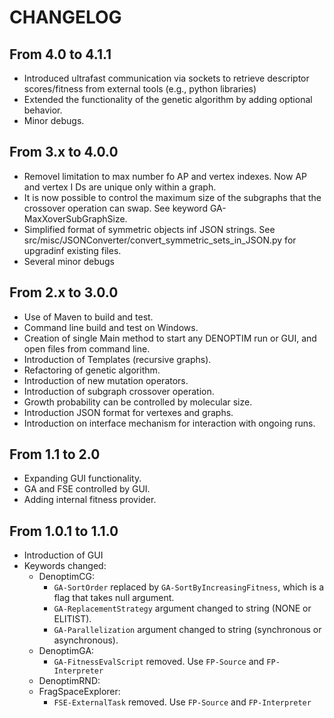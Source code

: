 # CHANGELOG

## From 4.0 to 4.1.1
* Introduced ultrafast communication via sockets to retrieve descriptor scores/fitness from external tools (e.g., python libraries)
* Extended the functionality of the genetic algorithm by adding optional behavior.
* Minor debugs.

## From 3.x to 4.0.0
* Removel limitation to max number fo AP and vertex indexes. Now AP and vertex I
Ds are unique only within a graph.
* It is now possible to control the maximum size of the subgraphs that the crossover operation can swap. See keyword GA-MaxXoverSubGraphSize.
* Simplified format of symmetric objects inf JSON strings. See src/misc/JSONConverter/convert\_symmetric\_sets\_in\_JSON.py for upgradinf existing files.
* Several minor debugs

## From 2.x to 3.0.0
* Use of Maven to build and test.
* Command line build and test on Windows.
* Creation of single Main method to start any DENOPTIM run or GUI, and open files from command line.
* Introduction of Templates (recursive graphs).
* Refactoring of genetic algorithm.
* Introduction of new mutation operators.
* Introduction of subgraph crossover operation.
* Growth probability can be controlled by molecular size.
* Introduction JSON format for vertexes and graphs.
* Introduction on interface mechanism for interaction with ongoing runs.

## From 1.1 to 2.0
* Expanding GUI functionality.
* GA and FSE controlled by GUI.
* Adding internal fitness provider.

## From 1.0.1 to 1.1.0
* Introduction of GUI
* Keywords changed:
  * DenoptimCG:
    * <code>GA-SortOrder</code> replaced by <code>GA-SortByIncreasingFitness</code>, which is a flag that takes null argument.
    * <code>GA-ReplacementStrategy</code> argument changed to string (NONE or ELITIST).
    * <code>GA-Parallelization</code> argument changed to string (synchronous or asynchronous).
  * DenoptimGA:
    * <code>GA-FitnessEvalScript</code> removed. Use <code>FP-Source</code> and <code>FP-Interpreter</code>
  * DenoptimRND: 
  * FragSpaceExplorer:
    * <code>FSE-ExternalTask</code> removed. Use <code>FP-Source</code> and <code>FP-Interpreter</code>


